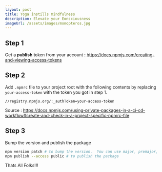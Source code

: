 ```yaml
---
layout: post
title: Yoga instills mindfulness
description: Elevate your Eonsciousness
imageUrl: /assets/images/monopteros.jpg
---
```


## Step 1
Get a **publish** token from your account : https://docs.npmjs.com/creating-and-viewing-access-tokens

## Step 2
Add `.npmrc` file to your project root with the following contents by replacing `your-access-token` with the token you got in step 1.

```.npmrc
//registry.npmjs.org/:_authToken=your-access-token
```
Source : https://docs.npmjs.com/using-private-packages-in-a-ci-cd-workflow#create-and-check-in-a-project-specific-npmrc-file

## Step 3
Bump the version and publish the package
```sh
npm version patch # to bump the version.  You can use major, premajor, minor, preminor, patch or prepatch here depending on your changes.
npm publish --access public # to publish the package
```

Thats All Folks!!!
